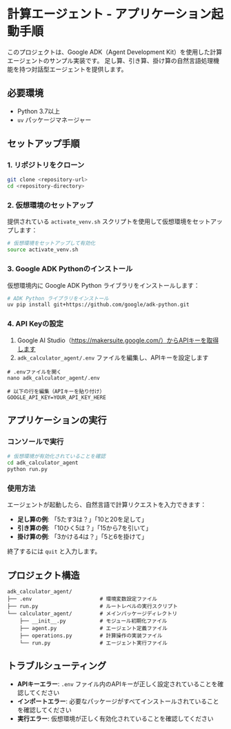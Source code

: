 # 計算エージェント - アプリケーション起動手順

このプロジェクトは、Google ADK（Agent Development Kit）を使用した計算エージェントのサンプル実装です。
足し算、引き算、掛け算の自然言語処理機能を持つ対話型エージェントを提供します。

## 必要環境

- Python 3.7以上
- `uv` パッケージマネージャー

## セットアップ手順

### 1. リポジトリをクローン

```bash
git clone <repository-url>
cd <repository-directory>
```

### 2. 仮想環境のセットアップ

提供されている `activate_venv.sh` スクリプトを使用して仮想環境をセットアップします：

```bash
# 仮想環境をセットアップして有効化
source activate_venv.sh
```

### 3. Google ADK Pythonのインストール

仮想環境内に Google ADK Python ライブラリをインストールします：

```bash
# ADK Python ライブラリをインストール
uv pip install git+https://github.com/google/adk-python.git
```

### 4. API Keyの設定

1. Google AI Studio（https://makersuite.google.com/）からAPIキーを取得します
2. `adk_calculator_agent/.env` ファイルを編集し、APIキーを設定します

```
# .envファイルを開く
nano adk_calculator_agent/.env

# 以下の行を編集（APIキーを貼り付け）
GOOGLE_API_KEY=YOUR_API_KEY_HERE
```

## アプリケーションの実行

### コンソールで実行

```bash
# 仮想環境が有効化されていることを確認
cd adk_calculator_agent
python run.py
```

### 使用方法

エージェントが起動したら、自然言語で計算リクエストを入力できます：

- **足し算の例**: 「5たす3は？」「10と20を足して」
- **引き算の例**: 「10ひく5は？」「15から7を引いて」
- **掛け算の例**: 「3かける4は？」「5と6を掛けて」

終了するには `quit` と入力します。

## プロジェクト構造

```
adk_calculator_agent/
├── .env                      # 環境変数設定ファイル
├── run.py                    # ルートレベルの実行スクリプト
└── calculator_agent/         # メインパッケージディレクトリ
    ├── __init__.py           # モジュール初期化ファイル
    ├── agent.py              # エージェント定義ファイル
    ├── operations.py         # 計算操作の実装ファイル
    └── run.py                # エージェント実行ファイル
```

## トラブルシューティング

- **APIキーエラー**: `.env` ファイル内のAPIキーが正しく設定されていることを確認してください
- **インポートエラー**: 必要なパッケージがすべてインストールされていることを確認してください
- **実行エラー**: 仮想環境が正しく有効化されていることを確認してください 